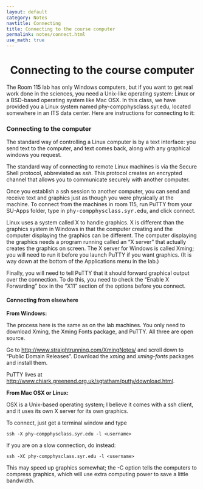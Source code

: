 ```yaml
---
layout: default
category: Notes
navtitle: Connecting
title: Connecting to the course computer
permalink: notes/connect.html
use_math: true
---
```


<center><h1>Connecting to the course computer</h1></center>

The Room 115 lab has only Windows computers, but if you want to get real work done in the sciences,
you need a Unix-like operating system: Linux or a BSD-based operating system like Mac OSX.
In this class, we have provided you a Linux system named
phy-compphysclass.syr.edu, located somewhere in an ITS data center. Here are instructions for connecting
to it: 

### Connecting to the computer

The standard way of controlling a Linux computer is by a text interface: you send text to the computer,
and text comes back, along with any graphical windows you request.

The standard way of connecting to remote Linux machines is via the Secure Shell protocol, abbreviated as *ssh*.
This protocol creates an encrypted channel that allows you to communicate securely with another computer. 

Once you establish a ssh session to another computer, you can send and receive text and graphics just as though you were physically
at the machine. To connect from the machines in room 115, run PuTTY from your SU-Apps folder, type in
<kbd>phy-compphysclass.syr.edu</kbd>, and click connect.

Linux uses a system called X to handle graphics. X is different than the graphics system in Windows in that the computer
creating and the computer displaying the graphics can be different. The computer displaying the graphics
needs a program running called an “X server” that actually creates the graphics on screen. The X server for
Windows is called Xming; you will need to run it before you launch PuTTY if you want graphics. (It is way down at the bottom of the Applications menu in the lab.)

Finally, you will need to tell PuTTY that it should forward graphical output over the connection. To do
this, you need to check the “Enable X Forwarding” box in the “X11” section of the options before you connect.

#### Connecting from elsewhere

**From Windows:**

The process here is the same as on the lab machines. You only need to download Xming, the Xming Fonts
package, and PuTTY. All three are open source.

Go to <http://www.straightrunning.com/XmingNotes/> and scroll down to “Public Domain Releases”.
Download the *xming* and *xming-fonts* packages and install them.

PuTTY lives at <http://www.chiark.greenend.org.uk/sgtatham/putty/download.html>.

**From Mac OSX or Linux:**

OSX is a Unix-based operating system; I believe it comes with a ssh client, and it uses its own X server for
its own graphics.

To connect, just get a terminal window and type

```
ssh -X phy-compphysclass.syr.edu -l <username>
```

If you are on a slow connection, do instead:

```
ssh -XC phy-compphysclass.syr.edu -l <username>
```

This may speed up graphics somewhat; the -C option tells the computers to compress graphics, which will use extra computing power to save a little bandwidth.
